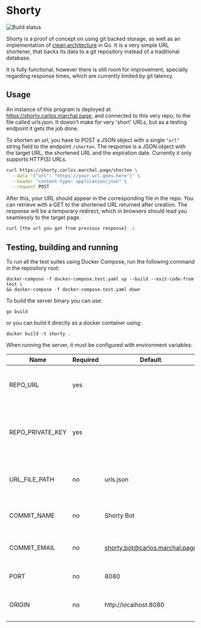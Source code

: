 # Shorty

![Build status](https://github.com/carlos-marchal/shorty/actions/workflows/main.yaml/badge.svg)

Shorty is a proof of concept on using git backed storage, as well as an
implementation of [clean architecture](https://blog.cleancoder.com/uncle-bob/2012/08/13/the-clean-architecture.html) 
in Go. It is a very simple URL shortener, that backs its data to a git
repository instead of a traditional database.

It is fully functional, however there is still room for improvement, specially
regarding response times, which are currently limited by git latency.

## Usage

An instance of this program is deployed at https://shorty.carlos.marchal.page,
and connected to this very repo, to the file called urls.json. It doesn't make 
for very 'short' URLs, but as a testing endpoint it gets the job done.

To shorten an url, you have to POST a JSON object with a single `"url"` string
field to the endpoint `/shorten`. The response is a JSON object with the
target URL, the shortened URL and the expiration date. Currently it only
supports HTTP(S) URLs.

```bash
curl https://shorty.carlos.marchal.page/shorten \
  --data '{"url": "https://your.url.goes.here"}' \
  --header "content-type: application/json" \
  --request POST
```

After this, your URL should appear in the corresponding file in the repo. You
can retrieve with a GET to the shortened URL returned after creation. The
response will be a temporary redirect, which in browsers should lead you
seamlessly to the target page.

```bash
curl [the url you got from previous response] -i
```

## Testing, building and running

To run all the test suites using Docker Compose, run the following command in
the repository root:

```
docker-compose -f docker-compose.test.yaml up --build --exit-code-from test \
&& docker-compose -f docker-compose.test.yaml down
```

To build the server binary you can use:

```
go build
```

or you can build it directly as a docker container using:

```
docker build -t shorty .
```

When running the server, it must be configured with environment variables:

| Name                | Required | Default                        | Description                                                    |
| ------------------- | -------- | ------------------------------ | -------------------------------------------------------------- |
| REPO_URL            | yes      |                                | An ssh URL to a git repo used to store the data                |
| REPO_PRIVATE_KEY    | yes      |                                | A PEM encoded private key with permission to push to the repo  |
| URL_FILE_PATH       | no       | urls.json                      | The file where to store the URLs in the repo                   |
| COMMIT_NAME         | no       | Shorty Bot                     | The commit author name of the bot                              |
| COMMIT_EMAIL        | no       | shorty.bot@carlos.marchal.page | The commit author email of the bot                             |
| PORT                | no       | 8080                           | The port on which to listen                                    |
| ORIGIN              | no       | http://localhost:8080          | The hostname to use in responses                               |


